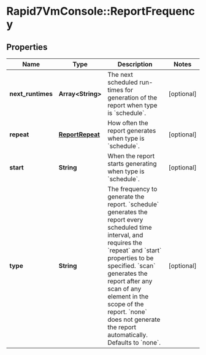 # Rapid7VmConsole::ReportFrequency

## Properties
Name | Type | Description | Notes
------------ | ------------- | ------------- | -------------
**next_runtimes** | **Array&lt;String&gt;** | The next scheduled run-times for generation of the report when type is &#x60;schedule&#x60;. | [optional] 
**repeat** | [**ReportRepeat**](ReportRepeat.md) | How often the report generates when type is &#x60;schedule&#x60;. | [optional] 
**start** | **String** | When the report starts generating when type is &#x60;schedule&#x60;. | [optional] 
**type** | **String** | The frequency to generate the report. &#x60;schedule&#x60; generates the report every scheduled time interval, and requires the &#x60;repeat&#x60; and &#x60;start&#x60; properties to be specified. &#x60;scan&#x60; generates the report after any scan of any element in the scope of the report. &#x60;none&#x60; does not generate the report automatically. Defaults to &#x60;none&#x60;. | [optional] 


